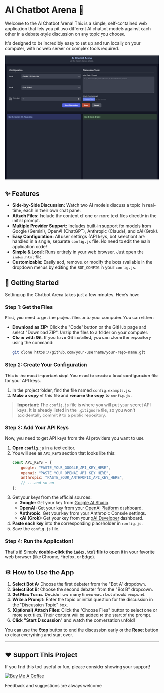 # AI Chatbot Arena 🤖

Welcome to the AI Chatbot Arena! This is a simple, self-contained web application that lets you pit two different AI chatbot models against each other in a debate-style discussion on any topic you choose.

It's designed to be incredibly easy to set up and run locally on your computer, with no web server or complex tools required.

![Screenshot of Chatbot Arena](./AI_Chatbot_Arena.png)

## ✨ Features

- **Side-by-Side Discussion:** Watch two AI models discuss a topic in real-time, each in their own chat pane.
- **Attach Files:** Include the content of one or more text files directly in the initial prompt.
- **Multiple Provider Support:** Includes built-in support for models from Google (Gemini), OpenAI (ChatGPT), Anthropic (Claude), and xAI (Grok).
- **Easy Configuration:** All user settings (API keys, bot selection) are handled in a single, separate `config.js` file. No need to edit the main application code!
- **Simple & Local:** Runs entirely in your web browser. Just open the `index.html` file.
- **Customizable:** Easily add, remove, or modify the bots available in the dropdown menus by editing the `BOT_CONFIG` in your `config.js`.

## 🚀 Getting Started

Setting up the Chatbot Arena takes just a few minutes. Here’s how:

### Step 1: Get the Files

First, you need to get the project files onto your computer. You can either:
- **Download as ZIP:** Click the "Code" button on the GitHub page and select "Download ZIP". Unzip the files to a folder on your computer.
- **Clone with Git:** If you have Git installed, you can clone the repository using the command:
  ```bash
  git clone https://github.com/your-username/your-repo-name.git
  ```

### Step 2: Create Your Configuration

This is the most important step! You need to create a local configuration file for your API keys.

1.  In the project folder, find the file named `config.example.js`.
2.  **Make a copy** of this file and **rename the copy** to `config.js`.

> **Important:** The `config.js` file is where you will put your secret API keys. It is already listed in the `.gitignore` file, so you won't accidentally commit it to a public repository.

### Step 3: Add Your API Keys

Now, you need to get API keys from the AI providers you want to use.

1.  **Open `config.js`** in a text editor.
2.  You will see an `API_KEYS` section that looks like this:
    ```javascript
    const API_KEYS = {
        google: "PASTE_YOUR_GOOGLE_API_KEY_HERE",
        openai: "PASTE_YOUR_OPENAI_API_KEY_HERE",
        anthropic: "PASTE_YOUR_ANTHROPIC_API_KEY_HERE",
        // ...and so on
    };
    ```
3.  Get your keys from the official sources:
    - **Google:** Get your key from [Google AI Studio](https://aistudio.google.com/app/apikey).
    - **OpenAI:** Get your key from your [OpenAI Platform](https://platform.openai.com/api-keys) dashboard.
    - **Anthropic:** Get your key from your [Anthropic Console](https://console.anthropic.com/settings/keys) settings.
    - **xAI (Grok):** Get your key from your [xAI Developer](https://developers.x.ai/) dashboard.
4.  **Paste each key** into the corresponding placeholder in `config.js`.
5.  Save the `config.js` file.

### Step 4: Run the Application!

That's it! Simply **double-click the `index.html` file** to open it in your favorite web browser (like Chrome, Firefox, or Edge).

## ⚙️ How to Use the App

1.  **Select Bot A:** Choose the first debater from the "Bot A" dropdown.
2.  **Select Bot B:** Choose the second debater from the "Bot B" dropdown.
3.  **Set Max Turns:** Decide how many times each bot should respond.
4.  **Write a Prompt:** Enter the topic or initial question for the discussion in the "Discussion Topic" box.
5.  **(Optional) Attach Files:** Click the "Choose Files" button to select one or more text files. Their content will be added to the start of the prompt.
6.  **Click "Start Discussion"** and watch the conversation unfold!

You can use the **Stop** button to end the discussion early or the **Reset** button to clear everything and start over.

---

## ❤️ Support This Project

If you find this tool useful or fun, please consider showing your support!

<a href="https://coff.ee/themodeleer" target="_blank" rel="noopener noreferrer">
    <img src="https://www.buymeacoffee.com/assets/img/custom_images/orange_img.png" alt="Buy Me A Coffee" style="height: 41px !important;width: 174px !important;">
</a>

Feedback and suggestions are always welcome!
